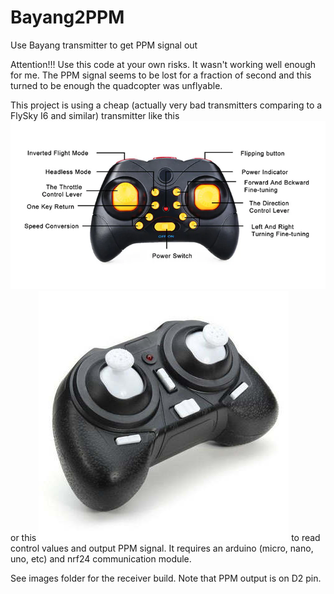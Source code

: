 # Bayang2PPM
Use Bayang transmitter to get PPM signal out

Attention!!! Use this code at your own risks. It wasn't working well enough for me. The PPM signal seems to be lost for a fraction of second and this turned to be enough the quadcopter was unflyable.

This project is using a cheap (actually very bad transmitters comparing to a FlySky I6 and similar) transmitter like this ![Screenshot](https://raw.githubusercontent.com/0zoon0/Bayang2PPM/master/images/cont2.webp) or this ![Screenshot](https://raw.githubusercontent.com/0zoon0/Bayang2PPM/master/images/contr1.jfif) to read control values and output PPM signal.
It requires an arduino (micro, nano, uno, etc) and nrf24 communication module.

See images folder for the receiver build. Note that PPM output is on D2 pin.
